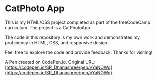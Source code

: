 # CatPhoto App


This is my HTML/CSS project completed as part of the freeCodeCamp curriculum. The project is a CatPhotoApp.

The code in this repository is my own work and demonstrates my proficiency in HTML, CSS, and responsive design.

Feel free to explore the code and provide feedback. Thanks for visiting!


A Pen created on CodePen.io. Original URL: [https://codepen.io/SR_Dhanashree/pen/vYaNOWd](https://codepen.io/SR_Dhanashree/pen/vYaNOWd).

